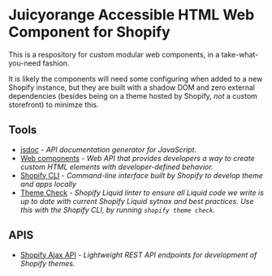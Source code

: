 # **Juicyorange Accessible HTML Web Component for Shopify**

This is a respository for custom modular web components, in a take-what-you-need fashion.

It is likely the components will need some configuring when added to a new Shopify instance, but they are built with a shadow DOM and zero external dependencies (besides being on a theme hosted by Shopify, *not* a custom storefront) to minimze this.

## **Tools**
- [jsdoc](https://jsdoc.app/about-getting-started) - *API documentation generator for JavaScript.*
- [Web components](https://developer.mozilla.org/en-US/docs/Web/API/Web_components/) - *Web API that provides developers a way to create custom HTML elements with developer-defined behavior.*
- [Shopify CLI](https://shopify.dev/docs/storefronts/themes/tools/cli) - *Command-line interface built by Shopify to develop theme and apps locally*
- [Theme Check](https://shopify.dev/docs/storefronts/themes/tools/theme-check) - *Shopify Liquid linter to ensure all Liquid code we write is up to date with current Shopify Liquid sytnax and best practices. Use this with the Shopify CLI, by running `shopify theme check`.*

## **APIS**
- [Shopify Ajax API](https://shopify.dev/docs/api/ajax) - *Lightweight REST API endpoints for development of Shopify themes.*
